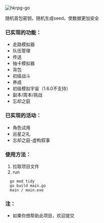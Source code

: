 ![hkrpg-go](https://socialify.git.ci/gucooing/hkrpg-go/image?description=1&font=Inter&forks=1&language=1&name=1&owner=1&pattern=Circuit%20Board&stargazers=1&theme=Auto)

 随机首包密钥，随机生成seed，使数据更加安全

### 已实现的功能：
- 走路模拟器
- 队伍管理
- 传送
- 抽卡模拟器
- 背包
- 初级战斗
- 养成
- 初级模拟宇宙（1.6.0不支持）
- 副本/周本/挑战
- 忘却之庭

### 已实现的活动：
- 角色试用
- 巡星之礼
- 忘却之庭-虚构叙事

### 使用方法：
1. 拉取项目文件
2. run
```
  go mod tidy 
  go build main.go
  main / main.exe
```

### 注：
* 如果你想帮助此项目，欢迎提交
